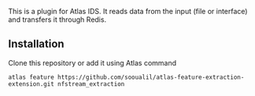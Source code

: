This is a plugin for Atlas IDS.
It reads data from the input (file or interface) and transfers it through Redis.

Installation
------------

Clone this repository or add it using Atlas command

    atlas feature https://github.com/sooualil/atlas-feature-extraction-extension.git nfstream_extraction
